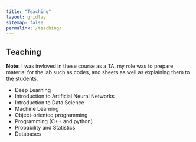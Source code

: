 ```yaml
---
title: "Teaching"
layout: gridlay
sitemap: false
permalink: /teaching/
---
```


## Teaching

**Note:** I was invloved in these course as a TA. my role was to prepare material for the lab such as codes, and sheets as well as explaining them to the students.

* Deep Learning
* Introduction to Artificial Neural Networks
* Introduction to Data Science
* Machine Learning
* Object-oriented programming
* Programming (C++ and python)
* Probability and Statistics
* Databases



